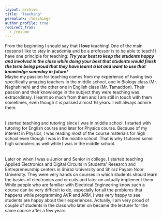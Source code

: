 ```yaml
---
layout: archive
title: "Teaching"
permalink: /teaching/
author_profile: true
redirect_from:
  - /resume
---
```


From the beginning I should say that I **love** teaching! One of the main reasons I like to stay in academia and be a professor is to be able to teach! I have one principle for teaching: ***Try your best to keep the students happy and involved in the class while doing your best that students would finish the term being proud that they have learnt a lot and want to use that knowledge someday in future!*** 
<br/>
Maybe my passion for teaching comes from my experience of having two specifically amazing teachers in the middle school, one in Biology class (Mr. Naghshineh) and the other one in English class (Mr. Tamaddon). Their passion and their knowledge in the subject they were teaching was extraordinary. I learnt so much from them and I am still in touch with them sometimes, even though it is passed almost 16 years. I will always admire them.
<br/>
<br/>
<br/>
I started teaching and tutoring since I was in middle school. I started with tutoring for English course and later for Physics course. Because of my interest in Physics, I was reading most of the course materials for high school even though I was in the middle school. That is why I tutored some high schoolers as well while I was in the middle school.
<br/>
<br/>
<br/>
Later on when I was a Junior and Senior in college, I started teaching Applied Electronics and Digital Circuits in Students' Research and Entrepreneurship centers in Shiraz University and Shiraz Payam Noor University. They were very hands on courses in which students should learn the basics of electronics and circuits and later on actually implement them. While people who are familiar with Electrical Engineering know such a course can be very difficult to do, especially for all the problems that happens while programming AVR and ARM, I was very happy to see students are happy about their experiences. Actually, I am very proud of couple of students in the class who later on became the lecturer for the same course after a few years.